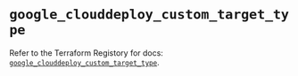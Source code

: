 # `google_clouddeploy_custom_target_type`

Refer to the Terraform Registory for docs: [`google_clouddeploy_custom_target_type`](https://registry.terraform.io/providers/hashicorp/google-beta/5.29.0/docs/resources/google_clouddeploy_custom_target_type).

